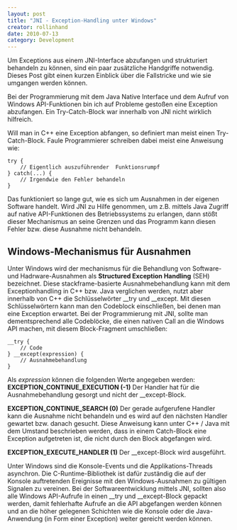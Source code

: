 ```yaml
---
layout: post
title: "JNI - Exception-Handling unter Windows"
creator: rollinhand
date: 2010-07-13
category: Development
---
```

Um Exceptions aus einem JNI-Interface abzufangen und strukturiert behandeln zu können, 
sind ein paar zusätzliche Handgriffe notwendig. Dieses Post gibt einen kurzen Einblick 
über die Fallstricke und wie sie umgangen werden können.

<!--more-->

Bei der Programmierung mit dem Java Native Interface und dem Aufruf von Windows 
API-Funktionen bin ich auf Probleme gestoßen eine Exception abzufangen. 
Ein Try-Catch-Block war innerhalb von JNI nicht wirklich hilfreich.

Will man in C++ eine Exception abfangen, so definiert man meist einen  Try-Catch-Block. 
Faule Programmierer schreiben dabei meist  eine Anweisung wie:

```
try {
	// Eigentlich auszuführender  Funktionsrumpf
} catch(...) {
	// Irgendwie den Fehler behandeln
}
```

Das funktioniert so lange gut, wie es sich um Ausnahmen in der eigenen Software handelt. 
Wird JNI zu Hilfe genommen, um z.B. mittels  Java Zugriff auf native API-Funktionen des 
Betriebssystems zu erlangen, dann stößt dieser Mechanismus an seine Grenzen und das 
Programm kann  diesen Fehler bzw. diese Ausnahme nicht behandeln.

## Windows-Mechanismus für Ausnahmen
Unter Windows wird der mechanismus für die Behandlung von Software- und Hadrware-Ausnahmen 
als **Structured Exception Handling** (SEH) bezeichnet. Diese stackframe-basierte 
Ausnahmebehandlung kann mit dem Exceptionhandling in C++ bzw. Java verglichen werden, 
nutzt aber innerhalb von C++ die Schlüsselwörter __try und __except. Mit diesen 
Schlüsselwörtern kann man den Codeblock einschließen, bei denen man eine 
Exception erwartet. Bei der Programmierung mit JNI, sollte man dementsprechend alle 
Codeblöcke, die einen nativen Call an die Windows  API machen, mit diesem 
Block-Fragment umschließen:

```
__try {
	// Code
} __except(expression) {
	// Ausnahmebehandlung
}
```

Als _expression_ können die folgenden Werte angegeben werden:
**EXCEPTION_CONTINUE_EXECUTION (-1)**
Der Handler hat für die  Ausnahmebehandlung gesorgt und nicht der __except-Block.

**EXCEPTION_CONTINUE_SEARCH (0)**
Der gerade aufgerufene  Handler kann die Ausnahme nicht behandeln und es wird auf den 
nächsten Handler gewartet bzw. danach gesucht. Diese Anweisung kann unter C++ / Java mit 
dem Umstand beschrieben werden, dass in einem Catch-Block eine Exception aufgetreten ist, 
die nicht durch den Block abgefangen wird.

**EXCEPTION_EXECUTE_HANDLER (1)**
Der __except-Block wird  ausgeführt.

Unter Windows sind die Konsole-Events und die Applikations-Threads asynchron. 
Die C-Runtime-Bibliothek ist dafür zuständig die auf der Konsole auftretenden 
Ereignisse mit den Windows-Ausnahmen zu gültigen Signalen zu vereinen.
Bei der Softwareentwicklung mittels JNI, sollten also alle Windows API-Aufrufe in 
einen __try und __except-Block gepackt werden, damit fehlerhafte Aufrufe an die API 
abgefangen werden können und an die höher gelegenen Schichten wie die Konsole oder 
die Java-Anwendung (in Form  einer Exception) weiter gereicht werden können.
